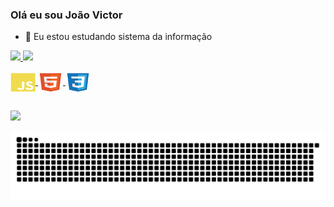 ### Olá eu sou João Victor

- 🌱 Eu estou estudando sistema da informação

 <div>
  <a href="https://beacons.ai/JvictorSFS">
  <img height="180em" src="https://github-readme-stats.vercel.app/api?username=JvictorSFS&show_icons=true&theme=dark&include_all_commits=true&count_private=true"/>
  <img height="180em" src="https://github-readme-stats.vercel.app/api/top-langs/?username=JvictorSFS&layout=compact&langs_count=7&theme=dark"/>
</div>
  
  <div style="display: inline_block"><br>
  <img align="center" alt="Rafa-Js" height="30" width="40" src="https://raw.githubusercontent.com/devicons/devicon/master/icons/javascript/javascript-plain.svg">
   <img align="center" alt="Rafa-HTML" height="30" width="40" src="https://raw.githubusercontent.com/devicons/devicon/master/icons/html5/html5-original.svg">
  <img align="center" alt="Rafa-CSS" height="30" width="40" src="https://raw.githubusercontent.com/devicons/devicon/master/icons/css3/css3-original.svg">

   </div>
  
  ##
  
   <div> 
  <a href="https://www.linkedin.com/in/joão-victor-silva-firmino-soares-84b644178/" target="_blank"><img src="https://img.shields.io/badge/-LinkedIn-%230077B5?style=for-the-badge&logo=linkedin&logoColor=white" target="_blank"></a> 
   
  
  ![Snake animation](https://github.com/JvictorSFS/JvictorSFS/blob/output/github-contribution-grid-snake.svg)
    
   
   
